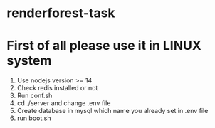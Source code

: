 # renderforest-task

# First of all please use it in LINUX system

1. Use nodejs version >= 14
2. Check redis installed or not
3. Run conf.sh
4. cd ./server and change .env file
5. Create database in mysql which name you already set in .env file
6. run boot.sh
